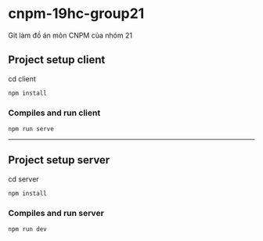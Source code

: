 # cnpm-19hc-group21
Git làm đồ án môn CNPM của nhóm 21

## Project setup client
cd client

```
npm install
```

### Compiles and run client 

```
npm run serve
```
--------------------------

## Project setup server
cd server

```
npm install
```

### Compiles and run server 

```
npm run dev
```